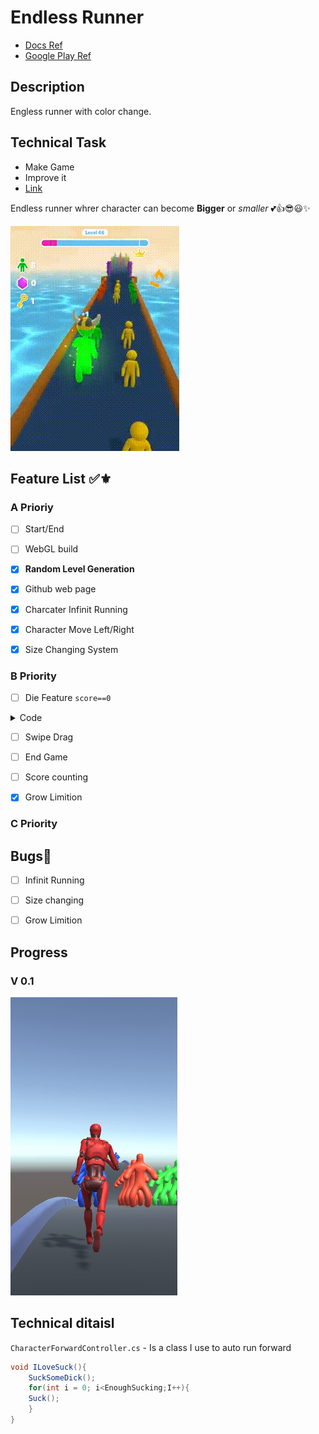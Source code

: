# Endless Runner

- [Docs Ref](https://docs.google.com/document/d/1ozKamX1teAbwxqOpEU_CuRYcMWSM6VP-/edit)
- [Google Play Ref](https://play.google.com/store/apps/details?id=com.hypercarrot.giantrush)

## Description 

Engless runner with color change.



## Technical Task

- Make Game
- Improve it
- [Link](fuckYou.com)


Endless runner whrer character can become **Bigger** or *smaller*
💕👍😎😃✨

![Refrence](res/RefGiantRush.gif)


## Feature List ✅⚜

### A Prioriy

- [ ] Start/End 
- [ ] WebGL build
- [x] **Random Level Generation**
- [x] Github web page
- [x] Charcater Infinit Running 
- [x] Character Move Left/Right
- [x] Size Changing System


### B Priority

- [ ] Die Feature `score==0`

<details> 
 <summary>Code</summary>

```csharp
void Update(){
	if(score<0)
		Die();
	else	
		KeepRunning();
}
```
</details> 

- [ ] Swipe Drag
- [ ] End Game
- [ ] Score counting
- [x] Grow Limition


### C Priority

## Bugs🐞 

- [ ] Infinit Running
- [ ] Size changing
- [ ] Grow Limition


## Progress

### V 0.1

![V 0.1](res/EndlessSize0.1.gif)

## Technical ditaisl 

`CharacterForwardController.cs`	 - Is a class I use to auto run forward

```csharp
void ILoveSuck(){
	SuckSomeDick();
	for(int i = 0; i<EnoughSucking;I++){
	Suck();
	}
}

```

